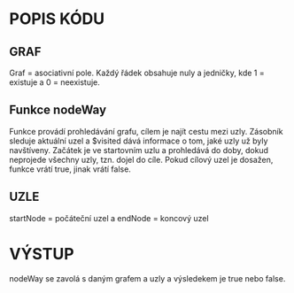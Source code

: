 # POPIS KÓDU

## GRAF
Graf = asociativní pole. Každý řádek obsahuje nuly a jedničky, kde 1 = existuje a 0 = neexistuje.

## Funkce nodeWay
Funkce provádí prohledávání grafu, cílem je najít cestu mezi uzly. Zásobník sleduje aktuální uzel a $visited dává informace o tom, jaké uzly už byly navštíveny. Začátek je ve startovním uzlu a prohledává do doby, dokud neprojede všechny uzly, tzn. dojel do cíle. Pokud cílový uzel je dosažen, funkce vrátí true, jinak vrátí false.

## UZLE
startNode = počáteční uzel a endNode = koncový uzel

# VÝSTUP
nodeWay se zavolá s daným grafem a uzly a výsledekem je true nebo false.
